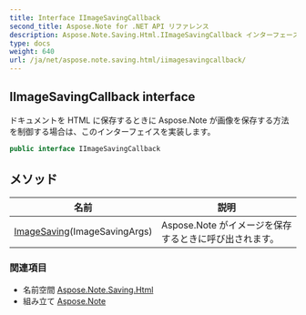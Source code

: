 ```yaml
---
title: Interface IImageSavingCallback
second_title: Aspose.Note for .NET API リファレンス
description: Aspose.Note.Saving.Html.IImageSavingCallback インターフェース. ドキュメントを HTML に保存するときに Aspose.Note が画像を保存する方法を制御する場合はこのインターフェイスを実装します
type: docs
weight: 640
url: /ja/net/aspose.note.saving.html/iimagesavingcallback/
---
```

## IImageSavingCallback interface

ドキュメントを HTML に保存するときに Aspose.Note が画像を保存する方法を制御する場合は、このインターフェイスを実装します。

```csharp
public interface IImageSavingCallback
```

## メソッド

| 名前 | 説明 |
| --- | --- |
| [ImageSaving](../../aspose.note.saving.html/iimagesavingcallback/imagesaving/)(ImageSavingArgs) | Aspose.Note がイメージを保存するときに呼び出されます。 |

### 関連項目

* 名前空間 [Aspose.Note.Saving.Html](../../aspose.note.saving.html/)
* 組み立て [Aspose.Note](../../)


